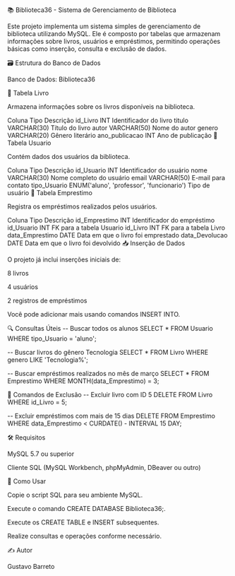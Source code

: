 📚 Biblioteca36 - Sistema de Gerenciamento de Biblioteca

Este projeto implementa um sistema simples de gerenciamento de biblioteca utilizando MySQL. Ele é composto por tabelas que armazenam informações sobre livros, usuários e empréstimos, permitindo operações básicas como inserção, consulta e exclusão de dados.

🗃️ Estrutura do Banco de Dados

Banco de Dados: Biblioteca36

🔹 Tabela Livro

Armazena informações sobre os livros disponíveis na biblioteca.

Coluna	Tipo	Descrição
id_Livro	INT	Identificador do livro
titulo	VARCHAR(30)	Título do livro
autor	VARCHAR(50)	Nome do autor
genero	VARCHAR(20)	Gênero literário
ano_publicacao	INT	Ano de publicação
🔹 Tabela Usuario

Contém dados dos usuários da biblioteca.

Coluna	Tipo	Descrição
id_Usuario	INT	Identificador do usuário
nome	VARCHAR(30)	Nome completo do usuário
email	VARCHAR(50)	E-mail para contato
tipo_Usuario	ENUM('aluno', 'professor', 'funcionario')	Tipo de usuário
🔹 Tabela Emprestimo

Registra os empréstimos realizados pelos usuários.

Coluna	Tipo	Descrição
id_Emprestimo	INT	Identificador do empréstimo
id_Usuario	INT	FK para a tabela Usuario
id_Livro	INT	FK para a tabela Livro
data_Emprestimo	DATE	Data em que o livro foi emprestado
data_Devolucao	DATE	Data em que o livro foi devolvido
📥 Inserção de Dados

O projeto já inclui inserções iniciais de:

8 livros

4 usuários

2 registros de empréstimos

Você pode adicionar mais usando comandos INSERT INTO.

🔍 Consultas Úteis
-- Buscar todos os alunos
SELECT * FROM Usuario WHERE tipo_Usuario = 'aluno';

-- Buscar livros do gênero Tecnologia
SELECT * FROM Livro WHERE genero LIKE 'Tecnologia%';

-- Buscar empréstimos realizados no mês de março
SELECT * FROM Emprestimo WHERE MONTH(data_Emprestimo) = 3;

🧹 Comandos de Exclusão
-- Excluir livro com ID 5
DELETE FROM Livro WHERE id_Livro = 5;

-- Excluir empréstimos com mais de 15 dias
DELETE FROM Emprestimo
WHERE data_Emprestimo < CURDATE() - INTERVAL 15 DAY;

🛠️ Requisitos

MySQL 5.7 ou superior

Cliente SQL (MySQL Workbench, phpMyAdmin, DBeaver ou outro)

🚀 Como Usar

Copie o script SQL para seu ambiente MySQL.

Execute o comando CREATE DATABASE Biblioteca36;.

Execute os CREATE TABLE e INSERT subsequentes.

Realize consultas e operações conforme necessário.

✍️ Autor

Gustavo Barreto

